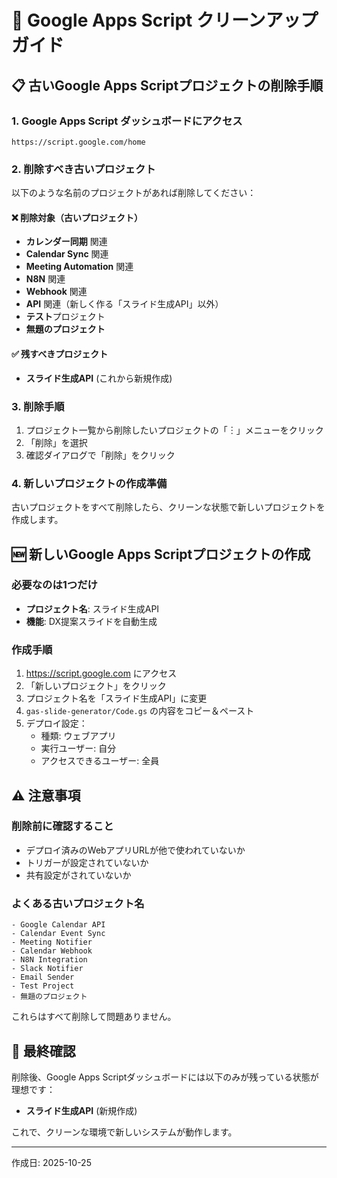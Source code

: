 # 🧹 Google Apps Script クリーンアップガイド

## 📋 古いGoogle Apps Scriptプロジェクトの削除手順

### 1. Google Apps Script ダッシュボードにアクセス
```
https://script.google.com/home
```

### 2. 削除すべき古いプロジェクト

以下のような名前のプロジェクトがあれば削除してください：

#### ❌ 削除対象（古いプロジェクト）
- **カレンダー同期** 関連
- **Calendar Sync** 関連
- **Meeting Automation** 関連
- **N8N** 関連
- **Webhook** 関連
- **API** 関連（新しく作る「スライド生成API」以外）
- **テスト**プロジェクト
- **無題のプロジェクト**

#### ✅ 残すべきプロジェクト
- **スライド生成API** (これから新規作成)

### 3. 削除手順
1. プロジェクト一覧から削除したいプロジェクトの「︙」メニューをクリック
2. 「削除」を選択
3. 確認ダイアログで「削除」をクリック

### 4. 新しいプロジェクトの作成準備

古いプロジェクトをすべて削除したら、クリーンな状態で新しいプロジェクトを作成します。

## 🆕 新しいGoogle Apps Scriptプロジェクトの作成

### 必要なのは1つだけ
- **プロジェクト名**: スライド生成API
- **機能**: DX提案スライドを自動生成

### 作成手順
1. https://script.google.com にアクセス
2. 「新しいプロジェクト」をクリック
3. プロジェクト名を「スライド生成API」に変更
4. `gas-slide-generator/Code.gs` の内容をコピー＆ペースト
5. デプロイ設定：
   - 種類: ウェブアプリ
   - 実行ユーザー: 自分
   - アクセスできるユーザー: 全員

## ⚠️ 注意事項

### 削除前に確認すること
- デプロイ済みのWebアプリURLが他で使われていないか
- トリガーが設定されていないか
- 共有設定がされていないか

### よくある古いプロジェクト名
```
- Google Calendar API
- Calendar Event Sync
- Meeting Notifier
- Calendar Webhook
- N8N Integration
- Slack Notifier
- Email Sender
- Test Project
- 無題のプロジェクト
```

これらはすべて削除して問題ありません。

## 🎯 最終確認

削除後、Google Apps Scriptダッシュボードには以下のみが残っている状態が理想です：
- **スライド生成API** (新規作成)

これで、クリーンな環境で新しいシステムが動作します。

---
作成日: 2025-10-25